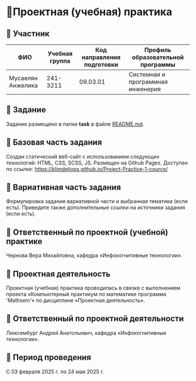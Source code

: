 # 👾Проектная (учебная) практика

## 💜 Участник

| ФИО | Учебная группа | Код направления подготовки | Профиль образовательной программы |
|-|-|-|-|
| Мусаелян Анжелика | 241-3211 | 09.03.01 | Cистемная и программная инженерия |


## 💜 Задание

Задание размещено в папке **task** в файле [README.md](task/README.md).

## 💠 Базовая часть задания

Создан статический веб-сайт с использованием следующих технологий: HTML, CSS, SCSS, JS.
Размещен на Github Pages. Доступен по ссылке:
https://klimdeliops.github.io/Project-Practice-1-cource/

## 💠 Вариативная часть задания

Формулировка задания вариативной части и выбранная тематика (если есть). Приведите также дополнительные ссылки на источники задания (если есть).

## 💙 Ответственный по проектной (учебной) практике

Чернова Вера Михайловна, кафедра «Инфокогнитивные технологии».

## 💜 Проектная деятельность

Проектная (учебная) практика проводилась в связке с выполнением проекта «Компьютерный практикум по математике программа 'Mathsem'» по дисциплине «Проектная деятельность».

## 💙 Ответственный по проектной деятельности

Люксембург Андрей Анатольевич, кафедра «Инфокогнитивные технологии».

## 📆 Период проведения

С 03 февраля 2025 г. по 24 мая 2025 г.
